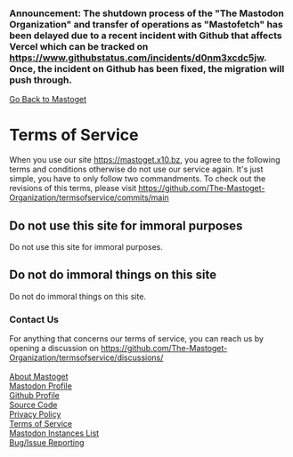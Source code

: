 ### Announcement: The shutdown process of the "The Mastodon Organization" and transfer of operations as "Mastofetch" has been delayed due to a recent incident with Github that affects Vercel which can be tracked on https://www.githubstatus.com/incidents/d0nm3xcdc5jw. Once, the incident on Github has been fixed, the migration will push through.

[Go Back to Mastoget](https://mastoget.x10.bz)  


# Terms of Service
When you use our site https://mastoget.x10.bz, you agree to the following terms and conditions otherwise do not use our service again. It's just simple, you have to only follow two commandments. To check out the revisions of this terms, please visit https://github.com/The-Mastoget-Organization/termsofservice/commits/main

## Do not use this site for immoral purposes
Do not use this site for immoral purposes.

## Do not do immoral things on this site
Do not do immoral things on this site.

### Contact Us
For anything that concerns our terms of service, you can reach us by opening a discussion on https://github.com/The-Mastoget-Organization/termsofservice/discussions/
<br><br>
[About Mastoget](https://github.com/The-Mastoget-Organization/about)  <br>
[Mastodon Profile](https://mastodon.social/@mastoget)  <br>
[Github Profile](https://github.com/The-Mastoget-Organization/)  <br>
[Source Code](https://github.com/The-Mastoget-Organization/source)  <br>
[Privacy Policy](https://github.com/The-Mastoget-Organization/privacypolicy)<br>
[Terms of Service](https://github.com/The-Mastoget-Organization/termsofservice)<br>
[Mastodon Instances List](https://github.com/The-Mastoget-Organization/servers-list)<br>
[Bug/Issue Reporting](https://github.com/The-Mastoget-Organization/about/issues)<br><br>   
